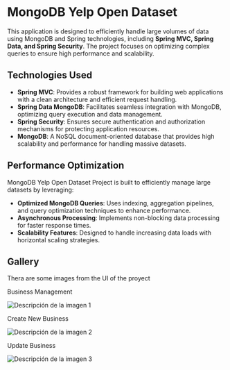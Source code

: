 <h1>MongoDB Yelp Open Dataset</h1>
<p>This application is designed to efficiently handle large volumes of data using MongoDB and Spring technologies, including <strong>Spring MVC, Spring Data, and Spring Security</strong>. The project focuses on optimizing complex queries to ensure high performance and scalability.</p>

<h2>Technologies Used</h2>
<ul>
    <li><strong>Spring MVC</strong>: Provides a robust framework for building web applications with a clean architecture and efficient request handling.</li>
    <li><strong>Spring Data MongoDB</strong>: Facilitates seamless integration with MongoDB, optimizing query execution and data management.</li>
    <li><strong>Spring Security</strong>: Ensures secure authentication and authorization mechanisms for protecting application resources.</li>
    <li><strong>MongoDB</strong>: A NoSQL document-oriented database that provides high scalability and performance for handling massive datasets.</li>
</ul>

<h2>Performance Optimization</h2>
<p>MongoDB Yelp Open Dataset Project is built to efficiently manage large datasets by leveraging:</p>
<ul>
    <li><strong>Optimized MongoDB Queries</strong>: Uses indexing, aggregation pipelines, and query optimization techniques to enhance performance.</li>
    <li><strong>Asynchronous Processing</strong>: Implements non-blocking data processing for faster response times.</li>
    <li><strong>Scalability Features</strong>: Designed to handle increasing data loads with horizontal scaling strategies.</li>
</ul>

<h2>Gallery</h2>
<p>Thera are some images from the UI of the proyect</p>
Business Management

![Descripción de la imagen 1](images/Captura.png)

Create New Business

![Descripción de la imagen 2](images/Captura3.png)

Update Business

![Descripción de la imagen 3](images/Captura4.png)
